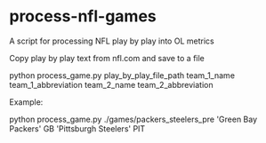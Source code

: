 # process-nfl-games
A script for processing NFL play by play into OL metrics

Copy play by play text from nfl.com and save to a file

python process_game.py play_by_play_file_path team_1_name team_1_abbreviation team_2_name team_2_abbreviation

Example:

python process_game.py ./games/packers_steelers_pre 'Green Bay Packers' GB 'Pittsburgh Steelers' PIT
